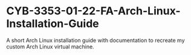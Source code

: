 # CYB-3353-01-22-FA-Arch-Linux-Installation-Guide
A short Arch Linux installation guide with documentation to recreate my custom Arch Linux virtual machine.
